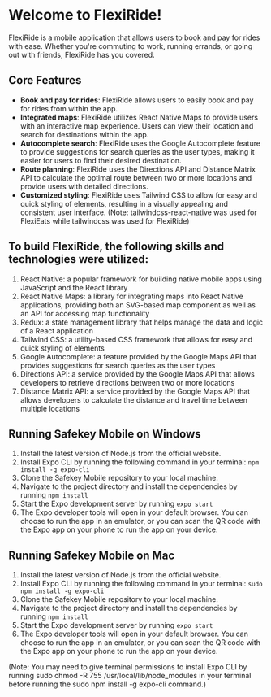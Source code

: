 # Welcome to FlexiRide!

FlexiRide is a mobile application that allows users to book and pay for rides with ease. Whether you're commuting to work, running errands, or going out with friends, FlexiRide has you covered.

## Core Features
* __Book and pay for rides__: FlexiRide allows users to easily book and pay for rides from within the app.
* __Integrated maps__: FlexiRide utilizes React Native Maps to provide users with an interactive map experience. Users can view their location and search for destinations within the app.
* __Autocomplete search__: FlexiRide uses the Google Autocomplete feature to provide suggestions for search queries as the user types, making it easier for users to find their desired destination.
* __Route planning__: FlexiRide uses the Directions API and Distance Matrix API to calculate the optimal route between two or more locations and provide users with detailed directions.
* __Customized styling__: FlexiRide uses Tailwind CSS to allow for easy and quick styling of elements, resulting in a visually appealing and consistent user interface.
(Note: tailwindcss-react-native was used for FlexiEats while tailwindcss was used for FlexiRide)



## To build FlexiRide, the following skills and technologies were utilized:

1. React Native: a popular framework for building native mobile apps using JavaScript and the React library
2. React Native Maps: a library for integrating maps into React Native applications, providing both an SVG-based map component as well as an API for accessing map functionality
3. Redux: a state management library that helps manage the data and logic of a React application
4. Tailwind CSS: a utility-based CSS framework that allows for easy and quick styling of elements
5. Google Autocomplete: a feature provided by the Google Maps API that provides suggestions for search queries as the user types
6. Directions API: a service provided by the Google Maps API that allows developers to retrieve directions between two or more locations
7. Distance Matrix API: a service provided by the Google Maps API that allows developers to calculate the distance and travel time between multiple locations



## Running Safekey Mobile on Windows
1. Install the latest version of Node.js from the official website.
2. Install Expo CLI by running the following command in your terminal: `npm install -g expo-cli`
3. Clone the Safekey Mobile repository to your local machine.
4. Navigate to the project directory and install the dependencies by running `npm install`
5. Start the Expo development server by running `expo start`
6. The Expo developer tools will open in your default browser. You can choose to run the app in an emulator, or you can scan the QR code with the Expo app on your phone to run the app on your device.

## Running Safekey Mobile on Mac
1. Install the latest version of Node.js from the official website.
2. Install Expo CLI by running the following command in your terminal: `sudo npm install -g expo-cli`
3. Clone the Safekey Mobile repository to your local machine.
4. Navigate to the project directory and install the dependencies by running `npm install`
5. Start the Expo development server by running `expo start`
6. The Expo developer tools will open in your default browser. You can choose to run the app in an emulator, or you can scan the QR code with the Expo app on your phone to run the app on your device.


(Note: You may need to give terminal permissions to install Expo CLI by running sudo chmod -R 755 /usr/local/lib/node_modules in your terminal before running the sudo npm install -g expo-cli command.)
